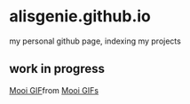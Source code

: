 
# alisgenie.github.io
my personal github page, indexing my projects


## work in progress
<div class="tenor-gif-embed" data-postid="23938277" data-share-method="host" data-aspect-ratio="1" data-width="100%"><a href="https://tenor.com/view/mooi-gif-23938277">Mooi GIF</a>from <a href="https://tenor.com/search/mooi-gifs">Mooi GIFs</a></div> <script type="text/javascript" async src="https://tenor.com/embed.js"></script>
